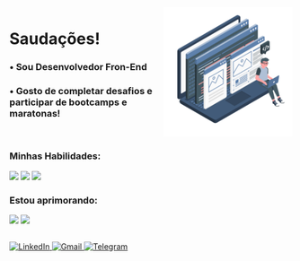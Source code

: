 <img src="./public/brand-illustration-animated.svg" width=230 align="right" />
<div>
  <h1 align="left">
    Saudações!
  </h1>
  <h3>• Sou Desenvolvedor Fron-End</h3>
  <h3>• Gosto de completar desafios e participar de bootcamps e maratonas!</h3>
</div>

<br>

<div>
  <div>
    <h3>Minhas Habilidades:</h3>
    <img src="https://img.shields.io/static/v1?label=&message=JavaScript&color=0d1117&style=for-the-badge&logo=JavaScript"/>
    <img src="https://img.shields.io/static/v1?label=&message=Tailwind CSS&color=0d1117&style=for-the-badge&logo=Tailwind CSS"/>
    <img src="https://img.shields.io/static/v1?label=&message=React&color=0d1117&style=for-the-badge&logo=React"/>
  </div>

  <div>
    <h3>Estou aprimorando:</h3>  
    <img src="https://img.shields.io/static/v1?label=&message=Next.js&color=0d1117&style=for-the-badge&logo=Next.js"/>
    <img src="https://img.shields.io/static/v1?label=&message=TypeScript&color=0d1117&style=for-the-badge&logo=TypeScript"/>
  </div>
</div>

<h2></h2>

<a href="https://www.linkedin.com/in/willian-igor-santos/" target="_blank" title="LinkedIn">
  <img src="https://img.shields.io/badge/LinkedIn-%23181717.svg?style=for-the-badge&logo=LinkedIn&logoColor=white&color=0A66C2" alt="LinkedIn" />
</a>

<a href="mailto:willianigordeveloper@gmail.com" target="_blank" title="Gmail">
  <img src="https://img.shields.io/badge/Email-%23181717.svg?style=for-the-badge&logo=Gmail&logoColor=white&color=EA4335" alt="Gmail" />
</a>

<a href="https://t.me/WillianIgor" target="_blank" title="Telegram">
  <img src="https://img.shields.io/badge/Telegram-%23181717.svg?style=for-the-badge&logo=Telegram&logoColor=white&color=26A5E4" alt="Telegram" />
</a>

<!-- <a href="https://discord.gg/Ncp7Ejzu" target="_blank" title="discord">
  <img src="https://img.shields.io/badge/discord-%23181717.svg?style=for-the-badge&logo=discord&logoColor=white&color=5865F2" alt="Discord" />
</a> --->
